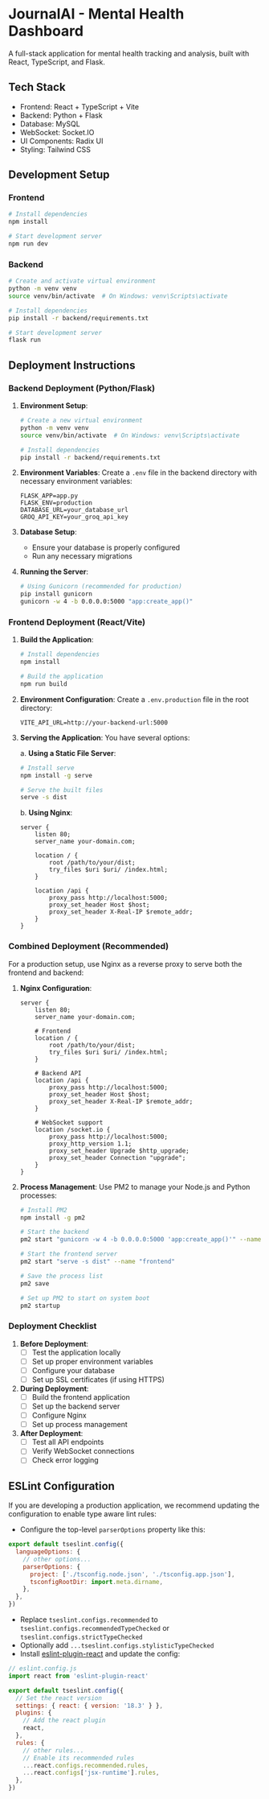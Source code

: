 # JournalAI - Mental Health Dashboard

A full-stack application for mental health tracking and analysis, built with React, TypeScript, and Flask.

## Tech Stack

- Frontend: React + TypeScript + Vite
- Backend: Python + Flask
- Database: MySQL
- WebSocket: Socket.IO
- UI Components: Radix UI
- Styling: Tailwind CSS

## Development Setup

### Frontend
```bash
# Install dependencies
npm install

# Start development server
npm run dev
```

### Backend
```bash
# Create and activate virtual environment
python -m venv venv
source venv/bin/activate  # On Windows: venv\Scripts\activate

# Install dependencies
pip install -r backend/requirements.txt

# Start development server
flask run
```

## Deployment Instructions

### Backend Deployment (Python/Flask)

1. **Environment Setup**:
   ```bash
   # Create a new virtual environment
   python -m venv venv
   source venv/bin/activate  # On Windows: venv\Scripts\activate
   
   # Install dependencies
   pip install -r backend/requirements.txt
   ```

2. **Environment Variables**:
   Create a `.env` file in the backend directory with necessary environment variables:
   ```
   FLASK_APP=app.py
   FLASK_ENV=production
   DATABASE_URL=your_database_url
   GROQ_API_KEY=your_groq_api_key
   ```

3. **Database Setup**:
   - Ensure your database is properly configured
   - Run any necessary migrations

4. **Running the Server**:
   ```bash
   # Using Gunicorn (recommended for production)
   pip install gunicorn
   gunicorn -w 4 -b 0.0.0.0:5000 "app:create_app()"
   ```

### Frontend Deployment (React/Vite)

1. **Build the Application**:
   ```bash
   # Install dependencies
   npm install
   
   # Build the application
   npm run build
   ```

2. **Environment Configuration**:
   Create a `.env.production` file in the root directory:
   ```
   VITE_API_URL=http://your-backend-url:5000
   ```

3. **Serving the Application**:
   You have several options:

   a. **Using a Static File Server**:
   ```bash
   # Install serve
   npm install -g serve
   
   # Serve the built files
   serve -s dist
   ```

   b. **Using Nginx**:
   ```nginx
   server {
       listen 80;
       server_name your-domain.com;
       
       location / {
           root /path/to/your/dist;
           try_files $uri $uri/ /index.html;
       }
       
       location /api {
           proxy_pass http://localhost:5000;
           proxy_set_header Host $host;
           proxy_set_header X-Real-IP $remote_addr;
       }
   }
   ```

### Combined Deployment (Recommended)

For a production setup, use Nginx as a reverse proxy to serve both the frontend and backend:

1. **Nginx Configuration**:
   ```nginx
   server {
       listen 80;
       server_name your-domain.com;
       
       # Frontend
       location / {
           root /path/to/your/dist;
           try_files $uri $uri/ /index.html;
       }
       
       # Backend API
       location /api {
           proxy_pass http://localhost:5000;
           proxy_set_header Host $host;
           proxy_set_header X-Real-IP $remote_addr;
       }
       
       # WebSocket support
       location /socket.io {
           proxy_pass http://localhost:5000;
           proxy_http_version 1.1;
           proxy_set_header Upgrade $http_upgrade;
           proxy_set_header Connection "upgrade";
       }
   }
   ```

2. **Process Management**:
   Use PM2 to manage your Node.js and Python processes:
   ```bash
   # Install PM2
   npm install -g pm2
   
   # Start the backend
   pm2 start "gunicorn -w 4 -b 0.0.0.0:5000 'app:create_app()'" --name "backend"
   
   # Start the frontend server
   pm2 start "serve -s dist" --name "frontend"
   
   # Save the process list
   pm2 save
   
   # Set up PM2 to start on system boot
   pm2 startup
   ```

### Deployment Checklist

1. **Before Deployment**:
   - [ ] Test the application locally
   - [ ] Set up proper environment variables
   - [ ] Configure your database
   - [ ] Set up SSL certificates (if using HTTPS)

2. **During Deployment**:
   - [ ] Build the frontend application
   - [ ] Set up the backend server
   - [ ] Configure Nginx
   - [ ] Set up process management

3. **After Deployment**:
   - [ ] Test all API endpoints
   - [ ] Verify WebSocket connections
   - [ ] Check error logging

## ESLint Configuration

If you are developing a production application, we recommend updating the configuration to enable type aware lint rules:

- Configure the top-level `parserOptions` property like this:

```js
export default tseslint.config({
  languageOptions: {
    // other options...
    parserOptions: {
      project: ['./tsconfig.node.json', './tsconfig.app.json'],
      tsconfigRootDir: import.meta.dirname,
    },
  },
})
```

- Replace `tseslint.configs.recommended` to `tseslint.configs.recommendedTypeChecked` or `tseslint.configs.strictTypeChecked`
- Optionally add `...tseslint.configs.stylisticTypeChecked`
- Install [eslint-plugin-react](https://github.com/jsx-eslint/eslint-plugin-react) and update the config:

```js
// eslint.config.js
import react from 'eslint-plugin-react'

export default tseslint.config({
  // Set the react version
  settings: { react: { version: '18.3' } },
  plugins: {
    // Add the react plugin
    react,
  },
  rules: {
    // other rules...
    // Enable its recommended rules
    ...react.configs.recommended.rules,
    ...react.configs['jsx-runtime'].rules,
  },
})
```
